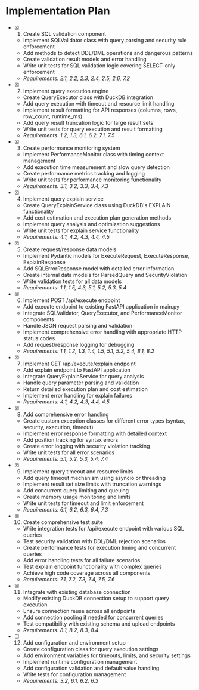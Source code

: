 # Implementation Plan

- [x] 1. Create SQL validation component

  - Implement SQLValidator class with query parsing and security rule enforcement
  - Add methods to detect DDL/DML operations and dangerous patterns
  - Create validation result models and error handling
  - Write unit tests for SQL validation logic covering SELECT-only enforcement
  - _Requirements: 2.1, 2.2, 2.3, 2.4, 2.5, 2.6, 7.2_

- [x] 2. Implement query execution engine

  - Create QueryExecutor class with DuckDB integration
  - Add query execution with timeout and resource limit handling
  - Implement result formatting for API responses (columns, rows, row_count, runtime_ms)
  - Add query result truncation logic for large result sets
  - Write unit tests for query execution and result formatting
  - _Requirements: 1.2, 1.3, 6.1, 6.2, 7.1, 7.5_

- [x] 3. Create performance monitoring system

  - Implement PerformanceMonitor class with timing context management
  - Add execution time measurement and slow query detection
  - Create performance metrics tracking and logging
  - Write unit tests for performance monitoring functionality
  - _Requirements: 3.1, 3.2, 3.3, 3.4, 7.3_

- [x] 4. Implement query explain service

  - Create QueryExplainService class using DuckDB's EXPLAIN functionality
  - Add cost estimation and execution plan generation methods
  - Implement query analysis and optimization suggestions
  - Write unit tests for explain service functionality
  - _Requirements: 4.1, 4.2, 4.3, 4.4, 4.5_

- [x] 5. Create request/response data models

  - Implement Pydantic models for ExecuteRequest, ExecuteResponse, ExplainResponse
  - Add SQLErrorResponse model with detailed error information
  - Create internal data models for ParsedQuery and SecurityViolation
  - Write validation tests for all data models
  - _Requirements: 1.1, 1.5, 4.3, 5.1, 5.2, 5.3, 5.4_

- [x] 6. Implement POST /api/execute endpoint

  - Add execute endpoint to existing FastAPI application in main.py
  - Integrate SQLValidator, QueryExecutor, and PerformanceMonitor components
  - Handle JSON request parsing and validation
  - Implement comprehensive error handling with appropriate HTTP status codes
  - Add request/response logging for debugging
  - _Requirements: 1.1, 1.2, 1.3, 1.4, 1.5, 5.1, 5.2, 5.4, 8.1, 8.2_

- [x] 7. Implement GET /api/execute/explain endpoint

  - Add explain endpoint to FastAPI application
  - Integrate QueryExplainService for query analysis
  - Handle query parameter parsing and validation
  - Return detailed execution plan and cost estimation
  - Implement error handling for explain failures
  - _Requirements: 4.1, 4.2, 4.3, 4.4, 4.5_

- [x] 8. Add comprehensive error handling

  - Create custom exception classes for different error types (syntax, security, execution, timeout)
  - Implement error response formatting with detailed context
  - Add position tracking for syntax errors
  - Create error logging with security violation tracking
  - Write unit tests for all error scenarios
  - _Requirements: 5.1, 5.2, 5.3, 5.4, 7.4_

- [x] 9. Implement query timeout and resource limits

  - Add query timeout mechanism using asyncio or threading
  - Implement result set size limits with truncation warnings
  - Add concurrent query limiting and queuing
  - Create memory usage monitoring and limits
  - Write unit tests for timeout and limit enforcement
  - _Requirements: 6.1, 6.2, 6.3, 6.4, 7.3_

- [x] 10. Create comprehensive test suite

  - Write integration tests for /api/execute endpoint with various SQL queries
  - Test security validation with DDL/DML rejection scenarios
  - Create performance tests for execution timing and concurrent queries
  - Add error handling tests for all failure scenarios
  - Test explain endpoint functionality with complex queries
  - Achieve high code coverage across all components
  - _Requirements: 7.1, 7.2, 7.3, 7.4, 7.5, 7.6_

- [x] 11. Integrate with existing database connection

  - Modify existing DuckDB connection setup to support query execution
  - Ensure connection reuse across all endpoints
  - Add connection pooling if needed for concurrent queries
  - Test compatibility with existing schema and upload endpoints
  - _Requirements: 8.1, 8.2, 8.3, 8.4_

- [ ] 12. Add configuration and environment setup
  - Create configuration class for query execution settings
  - Add environment variables for timeouts, limits, and security settings
  - Implement runtime configuration management
  - Add configuration validation and default value handling
  - Write tests for configuration management
  - _Requirements: 3.2, 6.1, 6.2, 6.3_
